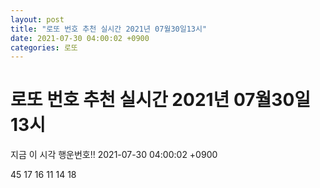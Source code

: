 ```yaml
---
layout: post
title: "로또 번호 추천 실시간 2021년 07월30일13시"
date: 2021-07-30 04:00:02 +0900
categories: 로또
---
```


# 로또 번호 추천 실시간 2021년 07월30일13시

지금 이 시각 행운번호!! 2021-07-30 04:00:02 +0900

 45  17  16  11  14  18 

